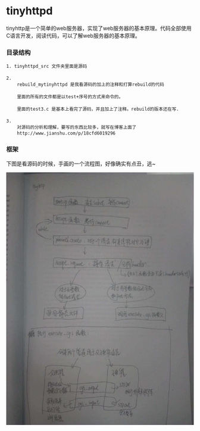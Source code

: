 # tinyhttpd

tinyhttp是一个简单的web服务器，实现了web服务器的基本原理。代码全部使用C语言开发，阅读代码，可以了解web服务器的基本原理。


### 目录结构
    1. tinyhttpd_src 文件夹里面是源码

    2.  
        rebuild_mytinyhttpd 是我看源码的加上的注释和打算rebuild的代码
        
        里面的所有的文件都是以test+序号的方式来命令的。
        
        里面的test3.c 是基本上看完了源码，并且加上了注释。rebuild的版本还在写.

    3. 
        对源码的分析和理解，要写的东西比较多，就写在博客上面了
        http://www.jianshu.com/p/18cfd6019296


### 框架

下图是看源码的时候，手画的一个流程图，好像确实有点丑，逃~


![](1.jpg)